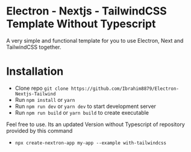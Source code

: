 # Electron - Nextjs - TailwindCSS Template Without Typescript

A very simple and functional template for you to use Electron, Next and TailwindCSS together.


# Installation

-   Clone repo `git clone https://github.com/Ibrahim8879/Electron-Nextjs-Tailwind`
-   Run `npm install` or `yarn`
-   Run `npm run dev` or `yarn dev` to start development server
-   Run `npm run build` or `yarn build` to create executable


Feel free to use.
Its an updated Version without Typescript of repository provided by this command
- `npx create-nextron-app my-app --example with-tailwindcss`
